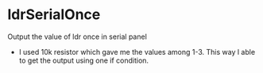 # ldrSerialOnce
Output the value of ldr once in serial panel

- l used 10k resistor which gave me the values among 1-3. This way l able to get the output using one if condition.
